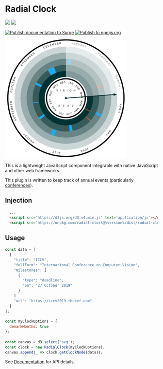 # Radial Clock

[![](https://img.shields.io/npm/v/radial-clock)](https://www.npmjs.com/package/radial-clock)
[![](https://img.shields.io/badge/documentation-jsdocs-blue?link=http://radial-clock.surge.sh)](http://radial-clock.surge.sh)

[![Publish documentation to Surge](https://github.com/sujaltv/radial-clock/actions/workflows/surge_publish.yaml/badge.svg)](https://github.com/sujaltv/radial-clock/actions/workflows/surge3_publish.yaml)
[![Publish to npmjs.org](https://github.com/sujaltv/radial-clock/actions/workflows/npm_publish.yaml/badge.svg)](https://github.com/sujaltv/radial-clock/actions/workflows/npm_publish.yaml)

<img src='docs/assets/example.png' width=400 />

This is a lightweight JavaScript component integrable with native JavaScript and
other web frameworks.

This plugin is written to keep track of annual events (particularly
[conferences](https://conferences.surge.sh)).

## Injection

```html
  ...
  <script src='https://d3js.org/d3.v4.min.js' text='application/js'></script>
  <script src='https://unpkg.com/radial-clock@%version%/dist/radial-clock.min.js' text='application/js'>
```

## Usage


```javascript
const data = [
  {
    "title": "ICCV",
    "fullForm": "International Conference on Computer Vision",
    "milestones": [
      {
        "type": "deadline",
        "on": "27 October 2019"
      }
    ]
    "url": "https://iccv2019.thecvf.com"
  }
];

const myClockOptions = {
  demarkMonths: true
};

const canvas = d3.select('svg');
const clock = new RadialClock(myClockOptions);
canvas.append(_ => clock.getClockNode(data));
```

See [Documentation](https://radial-clock.surge.sh) for API details.
